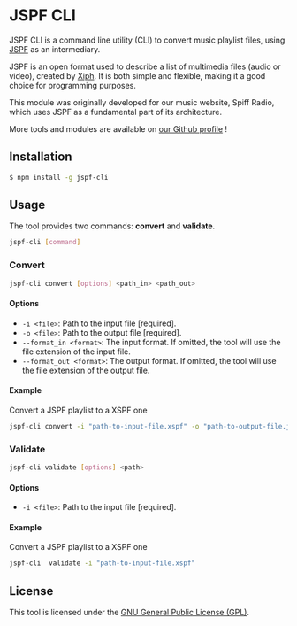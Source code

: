JSPF CLI
===============

JSPF CLI is a command line utility (CLI) to convert music playlist files, using [JSPF](https://www.xspf.org/jspf) as an intermediary.

JSPF is an open format used to describe a list of multimedia files (audio or video), created by [Xiph](https://xiph.org/).
It is both simple and flexible, making it a good choice for programming purposes.

This module was originally developed for our music website, Spiff Radio, which uses JSPF as a fundamental part of its architecture.

More tools and modules are available on [our Github profile](https://github.com/spiff-radio) !

## Installation

```sh
$ npm install -g jspf-cli
```

## Usage

The tool provides two commands: **convert** and **validate**.

```sh
jspf-cli [command]
```

### Convert

```sh
jspf-cli convert [options] <path_in> <path_out>
```

#### Options


- `-i <file>`: Path to the input file [required].
- `-o <file>`: Path to the output file [required].
- `--format_in <format>`: The input format. If omitted, the tool will use the file extension of the input file.
- `--format_out <format>`: The output format. If omitted, the tool will use the file extension of the output file.

#### Example

Convert a JSPF playlist to a XSPF one

```sh
jspf-cli convert -i "path-to-input-file.xspf" -o "path-to-output-file.jspf"
```

### Validate

```sh
jspf-cli validate [options] <path>
```

#### Options


- `-i <file>`: Path to the input file [required].

#### Example

Convert a JSPF playlist to a XSPF one

```sh
jspf-cli  validate -i "path-to-input-file.xspf"
```

## License

This tool is licensed under the [GNU General Public License (GPL)](https://www.gnu.org/licenses/gpl-3.0.en.html).
